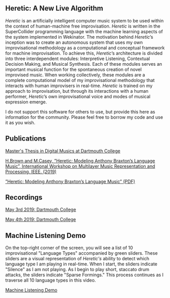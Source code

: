 ## Heretic: A New Live Algorithm
*Heretic* is an artificially intelligent computer music system to be used within the context of human-machine free improvisation. 
*Heretic* is written in the SuperCollider programming language with the machine learning aspects of the system implemented in Wekinator. 
The motivation behind *Heretic*’s inception was to create an autonomous system that uses my own improvisational methodology as a computational 
and conceptual framework for machine improvisation. To achieve this, *Heretic*’s architecture is divided into three interdependent modules: 
Interpretive Listening, Contextual Decision Making, and Musical Synthesis. Each of these modules serves an important musical function for 
the spontaneous creation of novel improvised music. When working collectively, these modules are a complete computational model of my improvisational 
methodology that interacts with human improvisers in real-time. *Heretic* is trained on my approach to improvisation, but through its interactions with a 
human performer, *Heretic*’s own improvisational voice and modes of musical expression emerge. 

I do not support this software for others to use, but provide this here as information for the community. Please feel free to borrow my code and use it as you wish. 

## Publications

[Master's Thesis in Digital Musics at Dartmouth College](https://drive.google.com/file/d/1R9I8bsYqph7L5Bzq_UdAluALixjJHP77/view?usp=drive_link)

[H.Brown and M.Casey, ”Heretic: Modeling Anthony Braxton’s Language Music”, International Workshop on Multilayer Music Representation and Processing. IEEE. (2019)](https://ieeexplore.ieee.org/document/8665363)

[”Heretic: Modeling Anthony Braxton’s Language Music” (PDF)](https://drive.google.com/file/d/1lve8In-RDgF8n-OsPt3dyHOsmURLt7rV/view?usp=drive_link)

## Recordings

[May 3rd 2019: Dartmouth College](https://youtu.be/u1OWuICEnfY)

[May 4th 2019: Dartmouth College](https://youtu.be/AbZJDMPZFdg)


## Machine Listening Demo

On the top-right corner of the screen, you will see a list of 10 improvisational "Language Types" accompanied by green sliders. These sliders are a visual representation of *Heretic's* ability to detect which language type I am playing in real-time. When I start, the sliders indicate "Silence" as I am not playing. As I begin to play short, staccato drum attacks, the sliders indicate "Sparse Formings." This process continues as I traverse all 10 language types in this video. 

[Machine Listening Demo](https://youtu.be/k8w9OFDgRYY)

